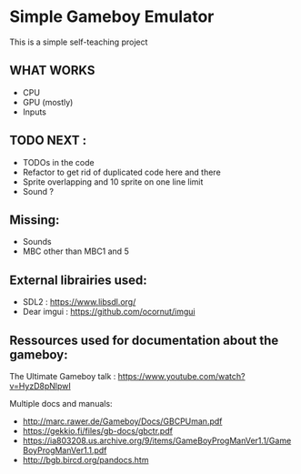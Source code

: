 Simple Gameboy Emulator
=========================

This is a simple self-teaching project

WHAT WORKS
----------

- CPU
- GPU (mostly)
- Inputs

TODO NEXT :
-----------
- TODOs in the code
- Refactor to get rid of duplicated code here and there
- Sprite overlapping and 10 sprite on one line limit
- Sound ?


Missing:
--------

- Sounds
- MBC other than MBC1 and 5

External librairies used:
---------------------

- SDL2 : https://www.libsdl.org/
- Dear imgui : https://github.com/ocornut/imgui

Ressources used for documentation about the gameboy:
--------------------

The Ultimate Gameboy talk : https://www.youtube.com/watch?v=HyzD8pNlpwI

Multiple docs and manuals:
- http://marc.rawer.de/Gameboy/Docs/GBCPUman.pdf
- https://gekkio.fi/files/gb-docs/gbctr.pdf
- https://ia803208.us.archive.org/9/items/GameBoyProgManVer1.1/GameBoyProgManVer1.1.pdf
- http://bgb.bircd.org/pandocs.htm
